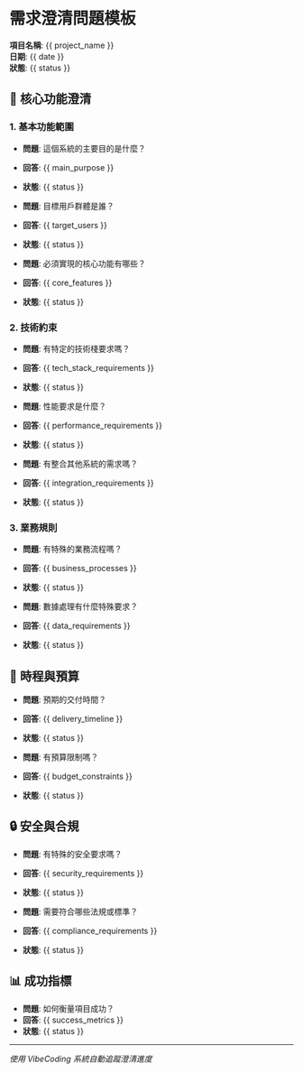 # 需求澄清問題模板

**項目名稱**: {{ project_name }}  
**日期**: {{ date }}  
**狀態**: {{ status }}

## 🎯 核心功能澄清

### 1. 基本功能範圍
- **問題**: 這個系統的主要目的是什麼？
- **回答**: {{ main_purpose }}
- **狀態**: {{ status }}

- **問題**: 目標用戶群體是誰？
- **回答**: {{ target_users }}
- **狀態**: {{ status }}

- **問題**: 必須實現的核心功能有哪些？
- **回答**: {{ core_features }}
- **狀態**: {{ status }}

### 2. 技術約束
- **問題**: 有特定的技術棧要求嗎？
- **回答**: {{ tech_stack_requirements }}
- **狀態**: {{ status }}

- **問題**: 性能要求是什麼？
- **回答**: {{ performance_requirements }}
- **狀態**: {{ status }}

- **問題**: 有整合其他系統的需求嗎？
- **回答**: {{ integration_requirements }}
- **狀態**: {{ status }}

### 3. 業務規則
- **問題**: 有特殊的業務流程嗎？
- **回答**: {{ business_processes }}
- **狀態**: {{ status }}

- **問題**: 數據處理有什麼特殊要求？
- **回答**: {{ data_requirements }}
- **狀態**: {{ status }}

## 📅 時程與預算

- **問題**: 預期的交付時間？
- **回答**: {{ delivery_timeline }}
- **狀態**: {{ status }}

- **問題**: 有預算限制嗎？
- **回答**: {{ budget_constraints }}
- **狀態**: {{ status }}

## 🔒 安全與合規

- **問題**: 有特殊的安全要求嗎？
- **回答**: {{ security_requirements }}
- **狀態**: {{ status }}

- **問題**: 需要符合哪些法規或標準？
- **回答**: {{ compliance_requirements }}
- **狀態**: {{ status }}

## 📊 成功指標

- **問題**: 如何衡量項目成功？
- **回答**: {{ success_metrics }}
- **狀態**: {{ status }}

---
*使用 VibeCoding 系統自動追蹤澄清進度* 